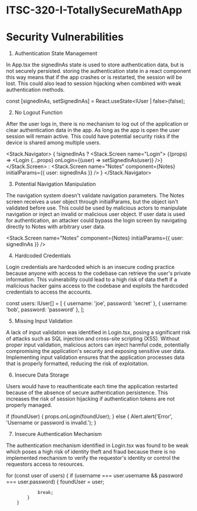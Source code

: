 # ITSC-320-I-TotallySecureMathApp
 
# Security Vulnerabilities

1. Authentication State Management

In App.tsx the signedInAs state is used to store authentication data, but is not securely persisted. storing the authentication state in a react component this way means that if the app crashes or is restarted, the session will be lost. This could also lead to session hijacking when combined with weak authentication methods.

const [signedInAs, setSignedInAs] = React.useState<IUser | false>(false);


2. No Logout Function

After the user logs in, there is no mechanism to log out of the application or clear authentication data in the app. As long as the app is open the user session will remain active. This could have potential security risks if the device is shared among multiple users.

<Stack.Navigator>
    {
        !signedInAs ?
            <Stack.Screen name="Login">
                {(props) => <Login {...props} onLogin={(user) => setSignedInAs(user)} />}
            </Stack.Screen> :
            <Stack.Screen name="Notes" component={Notes} initialParams={{ user: signedInAs }} />
    }
</Stack.Navigator>

3. Potential Navigation Manipulation

The navigation system doesn't validate navigation parameters. The Notes screen receives a user object through initialParams, but the object isn't validated before use. This could be used by malicious actors to manipulate navigation or inject an invalid or malicious user object. If user data is used for authentication, an attacker could bypass the login screen by navigating directly to Notes with arbitrary user data.

<Stack.Screen name="Notes" component={Notes} initialParams={{ user: signedInAs }} />

4. Hardcoded Credentials

Login credentials are hardcoded which is an insecure coding practice because anyone with access to the codebase can retrieve the user's private information. This vulnerability could lead to a high risk of data theft if a malicious hacker gains access to the codebase and exploits the hardcoded credentials to access the accounts.

const users: IUser[] = [
		{ username: 'joe', password: 'secret' },
		{ username: 'bob', password: 'password' },
	];

5. Missing Input Validation

A lack of input validation was identified in Login.tsx, posing a significant risk of attacks such as SQL injection and cross-site scripting (XSS). Without proper input validation, malicious actors can inject harmful code, potentially compromising the application's security and exposing sensitive user data. Implementing input validation ensures that the application processes data that is properly formatted, reducing the risk of exploitation. 

<TextInput
				style={styles.username}
				value={username}
				onChangeText={setUsername}
				placeholder="Username"
			/>
			<TextInput
				style={styles.password}
				value={password}
				onChangeText={setPassword}
				placeholder="Password"
			/>

6. Insecure Data Storage

Users would have to reauthenticate each time the application restarted because of the absence of secure authentication persistence. This increases the risk of session hijacking if authentication tokens are not properly managed. 

if (foundUser) {
			props.onLogin(foundUser);
		} else {
			Alert.alert('Error', 'Username or password is invalid.');
		}

7. Insecure Authentication Mechanism

The authentication mechanism identified in Login.tsx was found to be weak which poses a high risk of identity theft and fraud because there is no implemented mechanism to verify the requestor's identity or control the requestors access to resources.

for (const user of users) {
			if (username === user.username && password === user.password) {
				foundUser = user;

				break;
			}
		}

